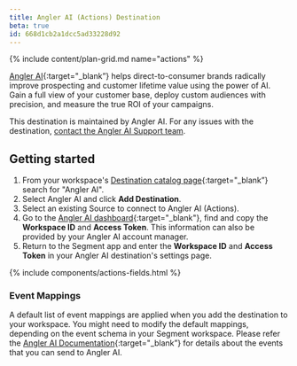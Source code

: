 ```yaml
---
title: Angler AI (Actions) Destination
beta: true
id: 668d1cb2a1dcc5ad33228d92
---
```


{% include content/plan-grid.md name="actions" %}

[Angler AI](https://getangler.ai/?utm_source=segmentio&utm_medium=docs&utm_campaign=partners){:target="_blank”} helps direct-to-consumer brands radically improve prospecting and customer lifetime value using the power of AI. Gain a full view of your customer base, deploy custom audiences with precision, and measure the true ROI of your campaigns.

This destination is maintained by Angler AI. For any issues with the destination, [contact the Angler AI Support team](mailto:support@getangler.ai).


## Getting started

1. From your workspace's [Destination catalog page](https://app.segment.com/goto-my-workspace/destinations/catalog){:target="_blank”} search for "Angler AI".
2. Select Angler AI and click **Add Destination**.
3. Select an existing Source to connect to Angler AI (Actions).
4. Go to the [Angler AI dashboard](https://getangler.ai){:target="_blank"}, find and copy the **Workspace ID** and **Access Token**. This information can also be provided by your Angler AI account manager.
5. Return to the Segment app and enter the **Workspace ID** and **Access Token** in your Angler AI destination's settings page.


{% include components/actions-fields.html %}


### Event Mappings

A default list of event mappings are applied when you add the destination to your workspace. You might need to modify the default mappings, depending on the event schema in your Segment workspace. Please refer the [Angler AI Documentation](https://docs.getangler.ai/docs/using-gtm-to-setup-events?utm_source=segmentio&utm_medium=docs&utm_campaign=partners){:target="_blank”} for details about the events that you can send to Angler AI.
